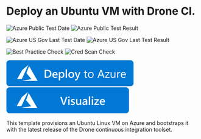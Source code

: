 # Deploy an Ubuntu VM with Drone CI.

![Azure Public Test Date](https://azurequickstartsservice.blob.core.windows.net/badges/drone-ubuntu-vm/PublicLastTestDate.svg)
![Azure Public Test Result](https://azurequickstartsservice.blob.core.windows.net/badges/drone-ubuntu-vm/PublicDeployment.svg)

![Azure US Gov Last Test Date](https://azurequickstartsservice.blob.core.windows.net/badges/drone-ubuntu-vm/FairfaxLastTestDate.svg)
![Azure US Gov Last Test Result](https://azurequickstartsservice.blob.core.windows.net/badges/drone-ubuntu-vm/FairfaxDeployment.svg)

![Best Practice Check](https://azurequickstartsservice.blob.core.windows.net/badges/drone-ubuntu-vm/BestPracticeResult.svg)
![Cred Scan Check](https://azurequickstartsservice.blob.core.windows.net/badges/drone-ubuntu-vm/CredScanResult.svg)

[![Deploy To Azure](https://raw.githubusercontent.com/Azure/azure-quickstart-templates/master/1-CONTRIBUTION-GUIDE/images/deploytoazure.svg?sanitize=true)](https://portal.azure.com/#create/Microsoft.Template/uri/https%3A%2F%2Fraw.githubusercontent.com%2FAzure%2Fazure-quickstart-templates%2Fmaster%2Fdrone-ubuntu-vm%2Fazuredeploy.json)  [![Visualize](https://raw.githubusercontent.com/Azure/azure-quickstart-templates/master/1-CONTRIBUTION-GUIDE/images/visualizebutton.svg?sanitize=true)](http://armviz.io/#/?load=https%3A%2F%2Fraw.githubusercontent.com%2FAzure%2Fazure-quickstart-templates%2Fmaster%2Fdrone-ubuntu-vm%2Fazuredeploy.json)

This template provisions an Ubuntu Linux VM on Azure and bootstraps it with the latest release of the Drone continuous integration toolset.


